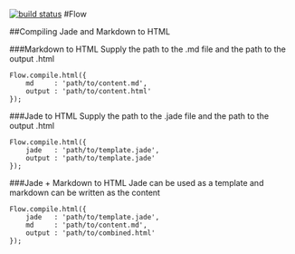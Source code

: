 [![build status](https://secure.travis-ci.org/chrisabrams/flowin.png)](http://travis-ci.org/chrisabrams/flowin)
#Flow

##Compiling Jade and Markdown to HTML

###Markdown to HTML
Supply the path to the .md file and the path to the output .html

	Flow.compile.html({
		md     : 'path/to/content.md',
		output : 'path/to/content.html'
	});

###Jade to HTML
Supply the path to the .jade file and the path to the output .html

	Flow.compile.html({
		jade   : 'path/to/template.jade',
		output : 'path/to/template.jade'
	});

###Jade + Markdown to HTML
Jade can be used as a template and markdown can be written as the content

	Flow.compile.html({
		jade   : 'path/to/template.jade',
		md     : 'path/to/content.md',
		output : 'path/to/combined.html'
	});